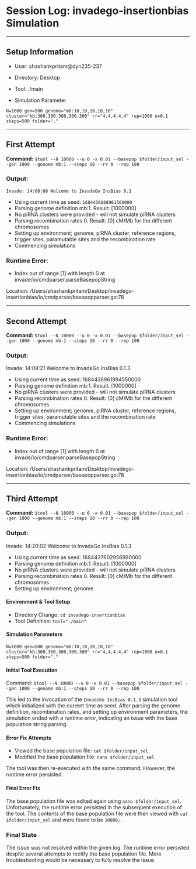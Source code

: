 # Session Log: invadego-insertionbias Simulation

---

## Setup Information

* User: shashankpritam@dyn235-237

* Directory: Desktop

* Tool: ./main

* Simulation Parameter

 ``
 N=1000 gen=500 genome="mb:10,10,10,10,10" cluster="kb:300,300,300,300,300" rr="4,4,4,4,4" rep=1000 u=0.1 steps=500 folder="."
 ``


---

## First Attempt

**Command:** `$tool --N 10000 --u 0 -x 0.01 --basepop $folder/input_sel --gen 1000 --genome mb:1 --steps 10 --rr 0 --rep 100`

### Output:

`Invade: 14:08:08 Welcome to InvadeGo InsBias 0.1`

- Using current time as seed: `1684436888961568000`
- Parsing genome definition mb:1. Result: [1000000]
- No piRNA clusters were provided - will not simulate piRNA clusters
- Parsing recombination rates 0. Result: [0] cM/Mb for the different chromosomes
- Setting up environment; genome, piRNA cluster, reference regions, trigger sites, paramutable sites and the recombination rate
- Commencing simulations

### Runtime Error:

- Index out of range [1] with length 0 at invade/io/cmdparser.parseBasepopString

Location: /Users/shashankpritam/Desktop/invadego-insertionbias/io/cmdparser/basepopparser.go:78

---

## Second Attempt

**Command:** `$tool --N 10000 --u 0 -x 0.01 --basepop $folder/input_sel --gen 1000 --genome mb:1 --steps 10 --rr 0 --rep 100`

### Output:

Invade: 14:09:21 Welcome to InvadeGo InsBias 0.1.3
- Using current time as seed: 1684436961994550000
- Parsing genome definition mb:1. Result: [1000000]
- No piRNA clusters were provided - will not simulate piRNA clusters
- Parsing recombination rates 0. Result: [0] cM/Mb for the different chromosomes
- Setting up environment; genome, piRNA cluster, reference regions, trigger sites, paramutable sites and the recombination rate
- Commencing simulations

### Runtime Error:

- Index out of range [1] with length 0 at invade/io/cmdparser.parseBasepopString

Location: /Users/shashankpritam/Desktop/invadego-insertionbias/io/cmdparser/basepopparser.go:78

---

## Third Attempt

**Command:** `$tool --N 10000 --u 0 -x 0.01 --basepop $folder/input_sel --gen 1000 --genome mb:1 --steps 10 --rr 0 --rep 100`

### Output:

Invade: 14:20:02 Welcome to InvadeGo InsBias 0.1.3
- Using current time as seed: 1684437602956990000
- Parsing genome definition mb:1. Result: [1000000]
- No piRNA clusters were provided - will not simulate piRNA clusters
- Parsing recombination rates 0. Result: [0] cM/Mb for the different chromosomes
- Setting up environment; genome.

#### Environment & Tool Setup
- Directory Change: `cd invadego-insertionbias`
- Tool Definition: `tool="./main"`

#### Simulation Parameters
``
N=1000 gen=500 genome="mb:10,10,10,10,10" cluster="kb:300,300,300,300,300" rr="4,4,4,4,4" rep=1000 u=0.1 steps=500 folder="."
``

#### Initial Tool Execution
Command: `$tool --N 10000 --u 0 -x 0.01 --basepop $folder/input_sel --gen 1000 --genome mb:1 --steps 10 --rr 0 --rep 100`

This led to the invocation of the `InvadeGo InsBias 0.1.3` simulation tool which initialized with the current time as seed. After parsing the genome definition, recombination rates, and setting up environment parameters, the simulation ended with a runtime error, indicating an issue with the base population string parsing.

#### Error Fix Attempts
- Viewed the base population file: `cat $folder/input_sel`
- Modified the base population file: `nano $folder/input_sel`

The tool was then re-executed with the same command. However, the runtime error persisted.

#### Final Error Fix
The base population file was edited again using `nano $folder/input_sel`. Unfortunately, the runtime error persisted in the subsequent execution of the tool. The contents of the base population file were then viewed with `cat $folder/input_sel` and were found to be `10000;`.

### Final State
The issue was not resolved within the given log. The runtime error persisted despite several attempts to rectify the base population file. More troubleshooting would be necessary to fully resolve the issue.